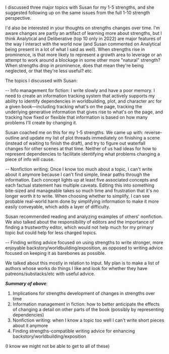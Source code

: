 I discussed three major topics with Susan for my 1-5 strengths, and she suggested following up on the same issues from the full 1-10 strength perspective. 

I'd also be interested in your thoughts on strengths changes over time. I'm aware changes are partly an artifact of learning more about strengths, but I think Analytical and Deliberative (top 10 only in 2022) are major features of the way I interact with the world now (and Susan commented on Analytical being present in a lot of what I said as well). When strengths rise in prominence, is that more likely to represent a growth area to leverage or an attempt to work around a blockage in some other more "natural" strength? When strengths drop in prominence, does that mean they're being neglected, or that they're less useful? etc. 

The topics I discussed with Susan: 

-- Info management for fiction: I write slowly and have a poor memory. I need to create an information tracking system that actively supports my ability to identify dependencies in worldbuilding, plot, and character arc for a given book—including tracking what's on the page, tracking the underlying generative information that gives rise to what's on the page, and tracking how fixed or flexible that information is based on how many problems I'll create by changing it. 

Susan coached me on this for my 1-5 strengths. We came up with: reverse-outline and update my list of plot threads immediately on finishing a scene (instead of waiting to finish the draft), and try to figure out waterfall changes for other scenes at that time. Neither of us had ideas for how to represent dependencies to facilitate identifying what problems changing a piece of info will cause. 

-- Nonfiction writing: Once I know too much about a topic, I can't write about it anymore because I can't find simple, linear paths through the information. Each concept lights up at least five associated concepts and each factual statement has multiple caveats. Editing this into something bite-sized and manageable takes so much time and frustration that it's no longer worth it to write. When choosing whether to simplify, I can see probable real-world harm done by simplifying information to make it more easily conveyable, which adds a layer of difficulty. 

Susan recommended reading and analyzing examples of others' nonfiction. We also talked about the responsibility of editors and the importance of finding a trustworthy editor, which would not help much for my primary topic but could help for less charged topics. 

-- Finding writing advice focused on using strengths to write stronger, more enjoyable backstory/worldbuilding/exposition, as opposed to writing advice focused on keeping it as barebones as possible. 

We talked about this mostly in relation to Input. My plan is to make a list of authors whose works do things I like and look for whether they have patreons/substacks/etc with useful advice. 

***Summary of above***:
1. Implications for strengths development of changes in strengths over time
2. Information management in fiction: how to better anticipate the effects of changing a detail on other parts of the book (possibly by representing dependencies)
3. Nonfiction writing: when I know a topic too well I can't write short pieces about it anymore
4. Finding strengths-compatible writing advice for enhancing backstory/worldbuilding/exposition 

(I know we might not be able to get to all of these)